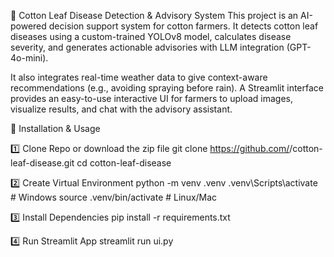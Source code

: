 🌱 Cotton Leaf Disease Detection & Advisory System
This project is an AI-powered decision support system for cotton farmers.
It detects cotton leaf diseases using a custom-trained YOLOv8 model, calculates disease severity, and generates actionable advisories with LLM integration (GPT-4o-mini).

It also integrates real-time weather data to give context-aware recommendations (e.g., avoiding spraying before rain). A Streamlit interface provides an easy-to-use interactive UI for farmers to upload images, visualize results, and chat with the advisory assistant.

🚀 Installation & Usage

1️⃣ Clone Repo or download the zip file
git clone https://github.com/<your-username>/cotton-leaf-disease.git
cd cotton-leaf-disease

2️⃣ Create Virtual Environment
python -m venv .venv
.venv\Scripts\activate    # Windows
source .venv/bin/activate # Linux/Mac

3️⃣ Install Dependencies
pip install -r requirements.txt

4️⃣ Run Streamlit App
streamlit run ui.py

